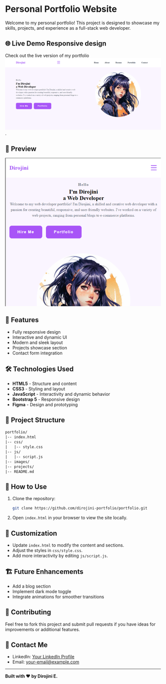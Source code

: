 # Personal Portfolio Website

Welcome to my personal portfolio! This project is designed to showcase my skills, projects, and experience as a full-stack web developer.

## 🌐 Live Demo Responsive design
Check out the live version of my portfolio ![here](https://github.com/Dirojini/portofolio-website-/blob/db77859e4a04cefa413b40021a5780e32965bf0a/Screenshot%202024-12-24%20103150.png).

## 📸 Preview
![Portfolio Preview](https://github.com/Dirojini/portofolio-website-/blob/b9fc4e3da57eac8b271a24002421560c8b012e72/Screenshot%202024-12-24%20103213.png)

## 🚀 Features
- Fully responsive design
- Interactive and dynamic UI
- Modern and sleek layout
- Projects showcase section
- Contact form integration

## 🛠️ Technologies Used
- **HTML5** - Structure and content
- **CSS3** - Styling and layout
- **JavaScript** - Interactivity and dynamic behavior
- **Bootstrap 5** - Responsive design
- **Figma** - Design and prototyping

## 📂 Project Structure
```
portfolio/
|-- index.html
|-- css/
|   |-- style.css
|-- js/
|   |-- script.js
|-- images/
|-- projects/
|-- README.md
```

## 📜 How to Use
1. Clone the repository:
   ```bash
   git clone https://github.com/dirojini-portfolio/portfolio.git
   ```
2. Open `index.html` in your browser to view the site locally.

## 🎨 Customization
- Update `index.html` to modify the content and sections.
- Adjust the styles in `css/style.css`.
- Add more interactivity by editing `js/script.js`.

## 🏗️ Future Enhancements
- Add a blog section
- Implement dark mode toggle
- Integrate animations for smoother transitions

## 🤝 Contributing
Feel free to fork this project and submit pull requests if you have ideas for improvements or additional features.

## 📧 Contact Me
- LinkedIn: [Your LinkedIn Profile](https://linkedin.com/in/your-profile)
- Email: your-email@example.com

---
**Built with ❤️ by Dirojini E.**

